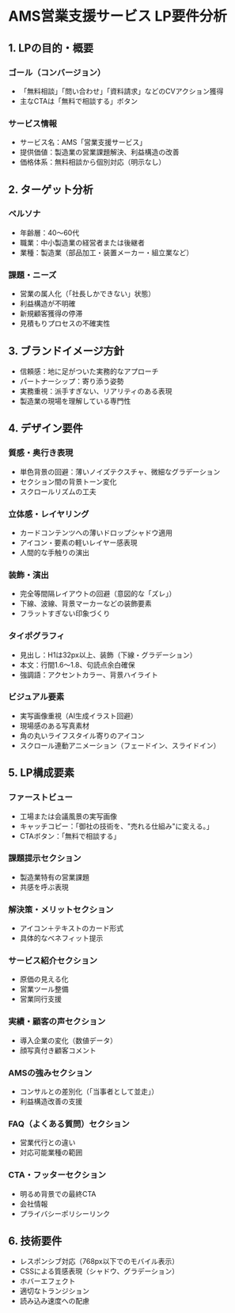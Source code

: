 # AMS営業支援サービス LP要件分析

## 1. LPの目的・概要

### ゴール（コンバージョン）
- 「無料相談」「問い合わせ」「資料請求」などのCVアクション獲得
- 主なCTAは「無料で相談する」ボタン

### サービス情報
- サービス名：AMS「営業支援サービス」
- 提供価値：製造業の営業課題解決、利益構造の改善
- 価格体系：無料相談から個別対応（明示なし）

## 2. ターゲット分析

### ペルソナ
- 年齢層：40〜60代
- 職業：中小製造業の経営者または後継者
- 業種：製造業（部品加工・装置メーカー・組立業など）

### 課題・ニーズ
- 営業の属人化（「社長しかできない」状態）
- 利益構造が不明確
- 新規顧客獲得の停滞
- 見積もりプロセスの不確実性

## 3. ブランドイメージ方針
- 信頼感：地に足がついた実務的なアプローチ
- パートナーシップ：寄り添う姿勢
- 実務重視：派手すぎない、リアリティのある表現
- 製造業の現場を理解している専門性

## 4. デザイン要件

### 質感・奥行き表現
- 単色背景の回避：薄いノイズテクスチャ、微細なグラデーション
- セクション間の背景トーン変化
- スクロールリズムの工夫

### 立体感・レイヤリング
- カードコンテンツへの薄いドロップシャドウ適用
- アイコン・要素の軽いレイヤー感表現
- 人間的な手触りの演出

### 装飾・演出
- 完全等間隔レイアウトの回避（意図的な「ズレ」）
- 下線、波線、背景マーカーなどの装飾要素
- フラットすぎない印象づくり

### タイポグラフィ
- 見出し：H1は32px以上、装飾（下線・グラデーション）
- 本文：行間1.6〜1.8、句読点余白確保
- 強調語：アクセントカラー、背景ハイライト

### ビジュアル要素
- 実写画像重視（AI生成イラスト回避）
- 現場感のある写真素材
- 角の丸いライフスタイル寄りのアイコン
- スクロール連動アニメーション（フェードイン、スライドイン）

## 5. LP構成要素

### ファーストビュー
- 工場または会議風景の実写画像
- キャッチコピー：「御社の技術を、"売れる仕組み"に変える。」
- CTAボタン：「無料で相談する」

### 課題提示セクション
- 製造業特有の営業課題
- 共感を呼ぶ表現

### 解決策・メリットセクション
- アイコン＋テキストのカード形式
- 具体的なベネフィット提示

### サービス紹介セクション
- 原価の見える化
- 営業ツール整備
- 営業同行支援

### 実績・顧客の声セクション
- 導入企業の変化（数値データ）
- 顔写真付き顧客コメント

### AMSの強みセクション
- コンサルとの差別化（「当事者として並走」）
- 利益構造改善の支援

### FAQ（よくある質問）セクション
- 営業代行との違い
- 対応可能業種の範囲

### CTA・フッターセクション
- 明るめ背景での最終CTA
- 会社情報
- プライバシーポリシーリンク

## 6. 技術要件
- レスポンシブ対応（768px以下でのモバイル表示）
- CSSによる質感表現（シャドウ、グラデーション）
- ホバーエフェクト
- 適切なトランジション
- 読み込み速度への配慮
